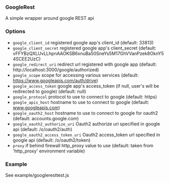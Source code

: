 ### GoogleRest

A simple wrapper around google REST api

### Options

* `google_client_id` registered google app's client_id (default: 33813)
* `google_client_secret` registered google app's client_secret (default: vFFYBzQXLUvLLhpnAAOKSB6xnuBa50SneYs5M17GhVVanPzek8OknY54SCEE2UzC)
* `google_redirect_uri` redirect url registered with google app (default: http://localhost:3000/google/authorized)
* `google_scope` scope for accessing various services (default: https://www.googleapis.com/auth/drive)
* `google_access_token` google app's access_token (if null, user's will be redirected to google) (default: null)
* `google_protocol` protocol to use to connect to google (default: https)
* `google_apis_host` hostname to use to connect to google (default: www.googleapis.com)
* `google_oauth2_host` hostname to use to connect to google for oauth2 (default: accounts.google.com)
* `google_oauth2_authorize_uri` Oauth2 authorize uri specified in google api (default: /o/oauth2/auth)
* `google_oauth2_access_token_uri` Oauth2 access_token url specified in google api (default: /o/oauth2/token)
* `proxy` if behind firewall http_proxy value to use (default: taken from 'http_proxy' environment variable)

### Example

See example/googleresttest.js